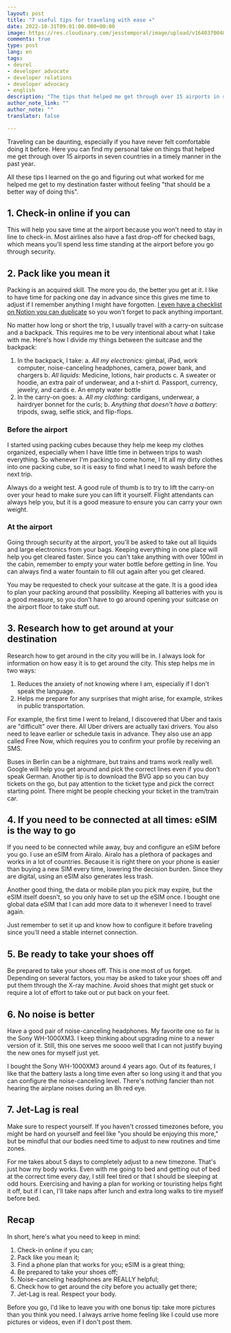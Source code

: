 ```yaml
---
layout: post
title: "7 useful tips for traveling with ease ✈️"
date: 2022-10-31T09:01:00.000+00:00
image: https://res.cloudinary.com/jesstemporal/image/upload/v1640370040/covers/variados_aanizj.png
comments: true
type: post
lang: en
tags:
- devrel
- developer advocate
- developer relations
- developer advocacy
- english
description: "The tips that helped me get through over 15 airports in seven countries in a timely manner in the past year"
author_note_link: ""
author_note: ""
translator: false

---
```

Traveling can be daunting, especially if you have never felt comfortable doing it before. Here you can find my personal take on things that helped me get through over 15 airports in seven countries in a timely manner in the past year.

All these tips I learned on the go and figuring out what worked for me helped me get to my destination faster without feeling "that should be a better way of doing this".

## 1. Check-in online if you can

This will help you save time at the airport because you won't need to stay in line to check-in. Most airlines also have a fast drop-off for checked bags, which means you'll spend less time standing at the airport before you go through security.

## 2. Pack like you mean it

Packing is an acquired skill. The more you do, the better you get at it. I like to have time for packing one day in advance since this gives me time to adjust if I remember anything I might have forgotten. [I even have a checklist on Notion you can duplicate](https://www.notion.so/Template-check-list-for-traveling-2f75c069edd8476aaa500ea1136dba8c) so you won't forget to pack anything important.

No matter how long or short the trip, I usually travel with a carry-on suitcase and a backpack. This requires me to be very intentional about what I take with me. Here's how I divide my things between the suitcase and the backpack:

1. In the backpack, I take:
   a. *All my electronics:* gimbal, iPad, work computer, noise-canceling headphones, camera, power bank, and chargers
   b. *All liquids:* Medicine, lotions, hair products
   c. A sweater or hoodie, an extra pair of underwear, and a t-shirt
   d. Passport, currency, jewelry, and cards
   e. An empty water bottle
2. In the carry-on goes:
   a. *All my clothing:* cardigans, underwear, a hairdryer bonnet for the curls;
   b. *Anything that doesn't have a battery:* tripods, swag, selfie stick, and flip-flops.

### Before the airport

I started using packing cubes because they help me keep my clothes organized, especially when I have little time in between trips to wash everything. So whenever I'm packing to come home, I fit all my dirty clothes into one packing cube, so it is easy to find what I need to wash before the next trip.

Always do a weight test. A good rule of thumb is to try to lift the carry-on over your head to make sure you can lift it yourself. Flight attendants can always help you, but it is a good measure to ensure you can carry your own weight.

### At the airport

Going through security at the airport, you'll be asked to take out all liquids and large electronics from your bags. Keeping everything in one place will help you get cleared faster. Since you can't take anything with over 100ml in the cabin, remember to empty your water bottle before getting in line. You can always find a water fountain to fill out again after you get cleared.

You may be requested to check your suitcase at the gate. It is a good idea to plan your packing around that possibility. Keeping all batteries with you is a good measure, so you don't have to go around opening your suitcase on the airport floor to take stuff out.

## 3. Research how to get around at your destination

Research how to get around in the city you will be in. I always look for information on how easy it is to get around the city. This step helps me in two ways:

1. Reduces the anxiety of not knowing where I am, especially if I don't speak the language.
1. Helps me prepare for any surprises that might arise, for example, strikes in public transportation.

For example, the first time I went to Ireland, I discovered that Uber and taxis are "difficult" over there. All Uber drivers are actually taxi drivers. You also need to leave earlier or schedule taxis in advance. They also use an app called Free Now, which requires you to confirm your profile by receiving an SMS.

Buses in Berlin can be a nightmare, but trains and trams work really well. Google will help you get around and pick the correct lines even if you don't speak German. Another tip is to download the BVG app so you can buy tickets on the go, but pay attention to the ticket type and pick the correct starting point. There might be people checking your ticket in the tram/train car.

## 4. If you need to be connected at all times: eSIM is the way to go

If you need to be connected while away, buy and configure an eSIM before you go. I use an eSIM from Airalo. Airalo has a plethora of packages and works in a lot of countries. Because it is right there on your phone is easier than buying a new SIM every time, lowering the decision burden. Since they are digital, using an eSIM also generates less trash.

Another good thing, the data or mobile plan you pick may expire, but the eSIM itself doesn't, so you only have to set up the eSIM once. I bought one global data eSIM that I can add more data to it whenever I need to travel again.

Just remember to set it up and know how to configure it before traveling since you'll need a stable internet connection.

## 5. Be ready to take your shoes off

Be prepared to take your shoes off. This is one most of us forget. Depending on several factors, you may be asked to take your shoes off and put them through the X-ray machine. Avoid shoes that might get stuck or require a lot of effort to take out or put back on your feet.

## 6. No noise is better

Have a good pair of noise-canceling headphones. My favorite one so far is the Sony WH-1000XM3. I keep thinking about upgrading mine to a newer version of it. Still, this one serves me soooo well that I can not justify buying the new ones for myself just yet.

I bought the Sony WH-1000XM3 around 4 years ago. Out of its features, I like that the battery lasts a long time even after so long using it and that you can configure the noise-canceling level. There's nothing fancier than not hearing the airplane noises during an 8h red eye.

## 7. Jet-Lag is real

Make sure to respect yourself. If you haven't crossed timezones before, you might be hard on yourself and feel like "you should be enjoying this more," but be mindful that our bodies need time to adjust to new routines and time zones.

For me takes about 5 days to completely adjust to a new timezone. That's just how my body works. Even with me going to bed and getting out of bed at the correct time every day, I still feel tired or that I should be sleeping at odd hours. Exercising and having a plan for working or touristing helps fight it off, but if I can, I'll take naps after lunch and extra long walks to tire myself before bed.

## Recap

In short, here's what you need to keep in mind:

1. Check-in online if you can;
1. Pack like you mean it;
1. Find a phone plan that works for you; eSIM is a great thing;
1. Be prepared to take your shoes off;
1. Noise-canceling headphones are REALLY helpful;
1. Check how to get around the city before you actually get there;
1. Jet-Lag is real. Respect your body.

Before you go, I'd like to leave you with one bonus tip: take more pictures than you think you need. I always arrive home feeling like I could use more pictures or videos, even if I don't post them.